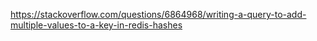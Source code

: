 https://stackoverflow.com/questions/6864968/writing-a-query-to-add-multiple-values-to-a-key-in-redis-hashes